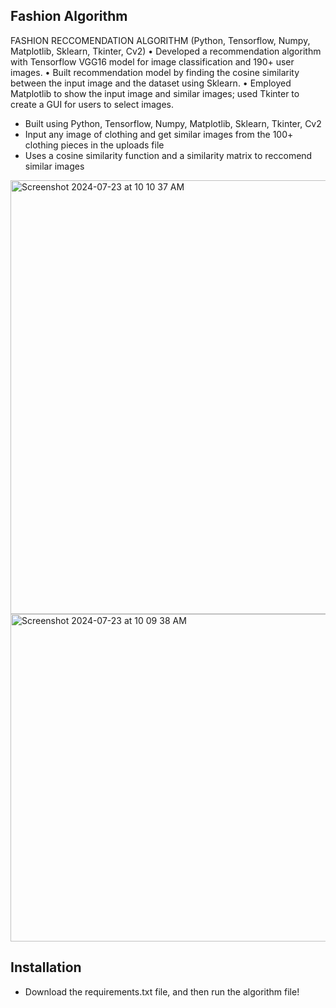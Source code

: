 ## Fashion Algorithm
FASHION RECCOMENDATION ALGORITHM (Python, Tensorflow, Numpy, Matplotlib, Sklearn, Tkinter, Cv2)
• Developed a recommendation algorithm with Tensorflow VGG16 model for image classification and 190+ user images.
• Built recommendation model by finding the cosine similarity between the input image and the dataset using Sklearn.
• Employed Matplotlib to show the input image and similar images; used Tkinter to create a GUI for users to select images.
- Built using  Python, Tensorflow, Numpy, Matplotlib, Sklearn, Tkinter, Cv2
- Input any image of clothing and get similar images from the 100+ clothing pieces in the uploads file
- Uses a cosine similarity function and a similarity matrix to reccomend similar images

<img width="694" alt="Screenshot 2024-07-23 at 10 10 37 AM" src="https://github.com/user-attachments/assets/d053b9db-0d59-4963-86ed-d3d3dcc2d014">


<img width="524" alt="Screenshot 2024-07-23 at 10 09 38 AM" src="https://github.com/user-attachments/assets/2948a02a-4196-4d1d-be67-de5ece70a9e2">

## Installation
- Download the requirements.txt file, and then run the algorithm file!
